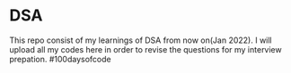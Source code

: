 # DSA
This repo consist of my learnings of DSA from now on(Jan 2022).
I will upload all my codes here in order to revise the questions for my interview prepation.
#100daysofcode
